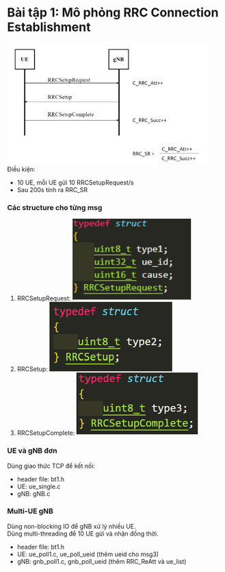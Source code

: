 # Bài tập 1: Mô phỏng RRC Connection Establishment
![](image/bt1.png) <br />
Điều kiện:
- 10 UE, mỗi UE gửi 10 RRCSetupRequest/s
- Sau 200s tính ra RRC_SR

### Các structure cho từng msg
1. RRCSetupRequest: ![](image/msg1.png)
2. RRCSetup: ![](image/msg2.png)
3. RRCSetupComplete: ![](image/msg3.png)

### UE và gNB đơn
Dùng giao thức TCP để kết nối: <br />

- header file: bt1.h
- UE: ue_single.c
- gNB: gNB.c

### Multi-UE gNB
Dùng non-blocking IO để gNB xử lý nhiều UE.<br />
Dùng multi-threading để 10 UE gửi và nhận đồng thời. <br />

- header file: bt1.h
- UE: ue_poll1.c, ue_poll_ueid (thêm ueid cho msg3)
- gNB: gnb_poll1.c, gnb_poll_ueid (thêm RRC_ReAtt và ue_list)
